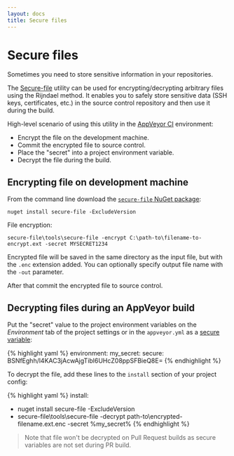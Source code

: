 ```yaml
---
layout: docs
title: Secure files
---
```


# Secure files

Sometimes you need to store sensitive information in your repositories.

The [Secure-file](https://github.com/appveyor/secure-file) utility can be used for encrypting/decrypting arbitrary files using the Rijndael method. It enables you to safely store sensitive data (SSH keys, certificates, etc.) in the source control repository and then use it during the build.

High-level scenario of using this utility in the [AppVeyor CI](https://www.appveyor.com) environment:

- Encrypt the file on the development machine.
- Commit the encrypted file to source control.
- Place the "secret" into a project environment variable.
- Decrypt the file during the build.


## Encrypting file on development machine

From the command line download the [`secure-file` NuGet package](https://www.nuget.org/packages/secure-file/):

    nuget install secure-file -ExcludeVersion

File encryption:

    secure-file\tools\secure-file -encrypt C:\path-to\filename-to-encrypt.ext -secret MYSECRET1234

Encrypted file will be saved in the same directory as the input file, but with the `.enc` extension added. You can optionally specify output file name with the `-out` parameter.

After that commit the encrypted file to source control.


## Decrypting files during an AppVeyor build

Put the "secret" value to the project environment variables on the _Environment_ tab of the project settings or in the `appveyor.yml` as a [secure variable](https://ci.appveyor.com/tools/encrypt):

{% highlight yaml %}
environment:
  my_secret:
    secure: BSNfEghh/l4KAC3jAcwAjgTibl6UHcZ08ppSFBieQ8E=
{% endhighlight %}

To decrypt the file, add these lines to the `install` section of your project config:

{% highlight yaml %}
install:
- nuget install secure-file -ExcludeVersion
- secure-file\tools\secure-file -decrypt path-to\encrypted-filename.ext.enc -secret %my_secret%
{% endhighlight %}

> Note that file won't be decrypted on Pull Request builds as secure variables are not set during PR build.
